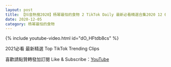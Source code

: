 ```yaml
---
layout: post
title: 【抖音熱搜2020】杨幂最怕的食物 2 TikTok Daily 最新必看精選合集2020 12 05
date: 2020-12-05
category: 杨幂最怕的食物
---
```


{% include youtube-video.html id="dO_HFtdb8cs" %}

2021必看 最新精選 Top TikTok Trending Clips

喜歡請點贊轉發加訂閱 Like & Subscribe：[YouTube](https://www.youtube.com/channel/UCAoR7VcanIPd04uEq_GIylA/videos)

